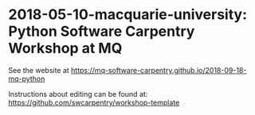 # 2018-05-10-macquarie-university: Python Software Carpentry Workshop at MQ
See the website at https://mq-software-carpentry.github.io/2018-09-18-mq-python

Instructions about editing can be found at: https://github.com/swcarpentry/workshop-template
